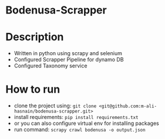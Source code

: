 # Bodenusa-Scrapper

# Description

- Written in python using scrapy and selenium
- Configured Scrapper Pipeline for dynamo DB
- Configured Taxonomy service

# How to run

- clone the project using: `git clone <git@github.com:m-ali-hasnain/bodenusa-scrapper.git>`
- install requirements: `pip install requirements.txt`
- or you can also configure virtual env for installing packages
- run command: `scrapy crawl bodenusa -o output.json`
